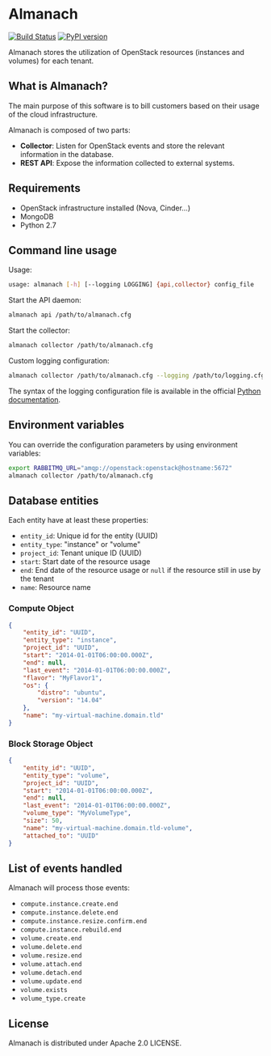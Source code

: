 Almanach
========

[![Build Status](https://travis-ci.org/internap/almanach.svg?branch=master)](https://travis-ci.org/internap/almanach)
[![PyPI version](https://badge.fury.io/py/almanach.svg)](https://badge.fury.io/py/almanach)

Almanach stores the utilization of OpenStack resources (instances and volumes) for each tenant.

What is Almanach?
-----------------

The main purpose of this software is to bill customers based on their usage of the cloud infrastructure.

Almanach is composed of two parts:

- **Collector**: Listen for OpenStack events and store the relevant information in the database.
- **REST API**: Expose the information collected to external systems.

Requirements
------------

- OpenStack infrastructure installed (Nova, Cinder...)
- MongoDB
- Python 2.7

Command line usage
------------------

Usage:

```bash
usage: almanach [-h] [--logging LOGGING] {api,collector} config_file
```

Start the API daemon:

```bash
almanach api /path/to/almanach.cfg
```

Start the collector:

```bash
almanach collector /path/to/almanach.cfg
```

Custom logging configuration:

```bash
almanach collector /path/to/almanach.cfg --logging /path/to/logging.cfg
```

The syntax of the logging configuration file is available in the official [Python documentation](https://docs.python.org/2/library/logging.config.html). 

Environment variables
---------------------

You can override the configuration parameters by using environment variables:

```bash
export RABBITMQ_URL="amqp://openstack:openstack@hostname:5672"
almanach collector /path/to/almanach.cfg
```

Database entities
-----------------

Each entity have at least these properties:

- `entity_id`: Unique id for the entity (UUID)
- `entity_type`: "instance" or "volume"
- `project_id`: Tenant unique ID (UUID)
- `start`: Start date of the resource usage
- `end`: End date of the resource usage or `null` if the resource still in use by the tenant
- `name`: Resource name

### Compute Object

```json
{
    "entity_id": "UUID",
    "entity_type": "instance",
    "project_id": "UUID",
    "start": "2014-01-01T06:00:00.000Z",
    "end": null,
    "last_event": "2014-01-01T06:00:00.000Z",
    "flavor": "MyFlavor1",
    "os": {
        "distro": "ubuntu",
        "version": "14.04"
    },
    "name": "my-virtual-machine.domain.tld"
}
```

### Block Storage Object

```json
{
    "entity_id": "UUID",
    "entity_type": "volume",
    "project_id": "UUID",
    "start": "2014-01-01T06:00:00.000Z",
    "end": null,
    "last_event": "2014-01-01T06:00:00.000Z",
    "volume_type": "MyVolumeType",
    "size": 50,
    "name": "my-virtual-machine.domain.tld-volume",
    "attached_to": "UUID"
}
```

List of events handled
----------------------

Almanach will process those events:

- `compute.instance.create.end`
- `compute.instance.delete.end`
- `compute.instance.resize.confirm.end`
- `compute.instance.rebuild.end`
- `volume.create.end`
- `volume.delete.end`
- `volume.resize.end`
- `volume.attach.end`
- `volume.detach.end`
- `volume.update.end`
- `volume.exists`
- `volume_type.create`

License
-------

Almanach is distributed under Apache 2.0 LICENSE.

